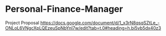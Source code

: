 # Personal-Finance-Manager
Project Proposal
https://docs.google.com/document/d/1_x3rN8qsqSZtLe_-ONLoL6VNgcXpLQEzeuSpNbYnl7w/edit?tab=t.0#heading=h.bi5vb5dx40z3
